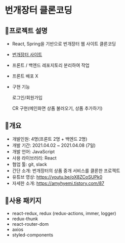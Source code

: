 # 번개장터 클론코딩

## 💛프로젝트 설명

- React, Spring을 기반으로 번개장터 웹 사이트 클론코딩

- [번개장터 사이트](https://m.bunjang.co.kr/)

- 프론트 / 백엔드 레포지토리 분리하여 작업

- 프론트 배포 X 

- 구현 기능

  로그인/회원가입

  CR 구현(메인화면 상품 불러오기, 상품 추가하기)

## 🧡개요

- 개발인원: 4명(프론트 2명 + 백엔드 2명)
- 개발 기간: 2021.04.02 ~ 2021.04.08 (7일)
- 개발 언어: JavaScript
- 사용 라이브러리: React
- 협업 툴: git, slack
- 간단 소개: 번개장터의 상품 중개 서비스를 클론한 프로젝트
- 유튜브 영상: https://youtu.be/oX8ZCoSUPk0
- 자세한 소개: https://amyhyemi.tistory.com/87

## 💚사용 패키지

- react-redux, redux (redux-actions, immer, logger)
- redux-thunk
- react-router-dom
- axios 
- styled-components
